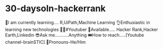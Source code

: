 # 30-daysoln-hackerrank


🙌I am currently learning.... R,UiPath,Machine Learning 👌Enthusiastic in learning new technologies 🤷‍♀️#Youtuber 🎁Available..... Hacker Rank,Hacker Earth,Linkedin 😎Ask me...........Anything 🎟How to reach.....[Youtube channel-brainSTIC] 🎅Pronouns-He/Him

